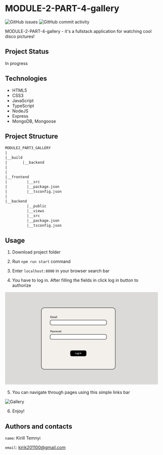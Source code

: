 # MODULE-2-PART-4-gallery #

![GitHub issues](https://img.shields.io/github/issues/MonkeyBoy248/module2_part4_gallery)
![GitHub commit activity](https://img.shields.io/github/commit-activity/w/MonkeyBoy248/module2_part4_gallery)

MODULE-2-PART-4-gallery - it's a fullstack application for watching cool disco pictures!

## Project Status ##

In progress

## Technologies ##

* HTML5
* CSS3
* JavaScript
* TypeScript
* NodeJS
* Express
* MongoDB, Mongoose

## Project Structure ##

```
MODULE2_PART3_GALLERY
|
|__build
|       |__backend
|    
|
|__frontend
|         |__src
|         |__package.json
|         |__tsconfig.json
|
|__backend
          |__public
          |__views
          |__src
          |__package.json
          |__tsconfig.json

```

## Usage ##

1. Download project folder

2. Run `npm run start` command

3. Enter `localhost:8000` in your browser search bar

4. You have to log in. After filling the fields in click log in button to authorize

![Log in form](backend/public/assets/login_form.png)

5. You can navigate through pages using this simple links bar

![Gallery](backend/public/assets/disco_gallery_new.png)

6. Enjoy!

## Authors and contacts ##

``name``: Kirill Temnyi

``email``: [kirik201100@gmail.com](mailto:kirik201100@gmail.com)


